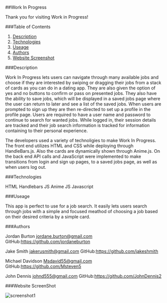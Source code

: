 ##Work In Progress

  Thank you for visiting Work in Progress!

###Table of Contents
1. [Description](https://github.com/jordaneburton/job-dating-app/blob/main/README.md###Description)
2. [Technologies](https://github.com/jordaneburton/job-dating-app/blob/main/README.md###Technologies)
3. [Useage](https://github.com/jordaneburton/job-dating-app/blob/main/README.md###Useage)
4. [Authors](https://github.com/jordaneburton/job-dating-app/blob/main/README.md###Authors)
5. [Website Screenshot](https://github.com/jordaneburton/job-dating-app/blob/main/README.md###WebsiteScreenshot)

###Description

 Work In Progress lets users can navigate through many available jobs and choose if they are interested by swiping or dragging their jobs from a stack of cards as you can do in a dating app.  They are also given the option of yes and no buttons to confirm or pass on presented jobs.  They also have the ability to save jobs, which will be displayed in a saved jobs page where the user can return to later and see a list of the saved jobs. When users are prompted to sign up they are then re-directed to set up a profile in the profile page.  Users are required to have a user name and password to continue to search for wanted jobs. While logged in, their session details are tracked and their job search information is tracked for information containing to their personal experience.

 The developers used a variety of technoligies to make Work In Progress.
 The front end utilizes HTML and CSS while deploying through HandleBars.js. Also the cards are dynamically shown through Anime.js.
 On the back end API calls and JavaScript were implemented to make transitions from login and sign up pages, to a saved jobs page, as well as when users log out.

###Technologies

HTML
Handlebars JS
Anime JS
Javascript

###Useage

This app is perfect to use for a job search. It easily lets users search through jobs with a simple and focused meathod of choosing a job based on their desired criteria by a simple card.

###Authors

Jordan Burton
jordane.burton@gmail.com
GitHub:https://github.com/jordaneburton

Jake Smith
jakerusmith@gmail.com
GitHub:https://github.com/jakeshmith

Michael Davidson
Msdavid55@gmail.com
GitHub:https://github.com/Msteven5

John Dennis
johnd555@gmail.com
GitHub:https://github.com/JohnDennis2




###Website ScreenShot

![screenshot1](./newScreenshot.png)